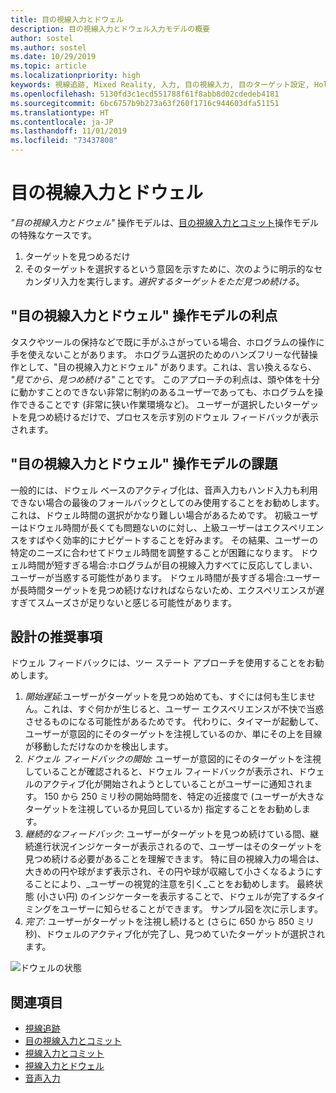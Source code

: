 ```yaml
---
title: 目の視線入力とドウェル
description: 目の視線入力とドウェル入力モデルの概要
author: sostel
ms.author: sostel
ms.date: 10/29/2019
ms.topic: article
ms.localizationpriority: high
keywords: 視線追跡, Mixed Reality, 入力, 目の視線入力, 目のターゲット設定, HoloLens 2, 視線に基づく選択, ドウェル
ms.openlocfilehash: 5130fd3c1ecd551788f61f8abb8d02cdedeb4181
ms.sourcegitcommit: 6bc6757b9b273a63f260f1716c944603dfa51151
ms.translationtype: HT
ms.contentlocale: ja-JP
ms.lasthandoff: 11/01/2019
ms.locfileid: "73437808"
---
```

# <a name="eye-gaze-and-dwell"></a>目の視線入力とドウェル

_"目の視線入力とドウェル"_ 操作モデルは、[目の視線入力とコミット](gaze-and-commit.md)操作モデルの特殊なケースです。
1. ターゲットを見つめるだけ 
2. そのターゲットを選択するという意図を示すために、次のように明示的なセカンダリ入力を実行します。_選択するターゲットをただ見つめ続ける_。

## <a name="advantages-of-the-eye-gaze-and-dwell-interaction-model"></a>"目の視線入力とドウェル" 操作モデルの利点 
タスクやツールの保持などで既に手がふさがっている場合、ホログラムの操作に手を使えないことがあります。
ホログラム選択のためのハンズフリーな代替操作として、"目の視線入力とドウェル" があります。これは、言い換えるなら、 _"見てから、見つめ続ける"_ ことです。 このアプローチの利点は、頭や体を十分に動かすことのできない非常に制約のあるユーザーであっても、ホログラムを操作できることです (非常に狭い作業環境など)。
ユーザーが選択したいターゲットを見つめ続けるだけで、プロセスを示す別のドウェル フィードバックが表示されます。


## <a name="challenges-of-the-eye-gaze-and-dwell-interaction-model"></a>"目の視線入力とドウェル" 操作モデルの課題
一般的には、ドウェル ベースのアクティブ化は、音声入力もハンド入力も利用できない場合の最後のフォールバックとしてのみ使用することをお勧めします。 これは、ドウェル時間の選択がかなり難しい場合があるためです。 初級ユーザーはドウェル時間が長くても問題ないのに対し、上級ユーザーはエクスペリエンスをすばやく効率的にナビゲートすることを好みます。 その結果、ユーザーの特定のニーズに合わせてドウェル時間を調整することが困難になります。
ドウェル時間が短すぎる場合:ホログラムが目の視線入力すべてに反応してしまい、ユーザーが当惑する可能性があります。 ドウェル時間が長すぎる場合:ユーザーが長時間ターゲットを見つめ続けなければならないため、エクスペリエンスが遅すぎてスムーズさが足りないと感じる可能性があります。

## <a name="design-recommendations"></a>設計の推奨事項
ドウェル フィードバックには、ツー ステート アプローチを使用することをお勧めします。
1. *開始遅延*:ユーザーがターゲットを見つめ始めても、すぐには何も生じません。これは、すぐ何かが生じると、ユーザー エクスペリエンスが不快で当惑させるものになる可能性があるためです。 代わりに、タイマーが起動して、ユーザーが意図的にそのターゲットを注視しているのか、単にその上を目線が移動しただけなのかを検出します。
2. *ドウェル フィードバックの開始:* ユーザーが意図的にそのターゲットを注視していることが確認されると、ドウェル フィードバックが表示され、ドウェルのアクティブ化が開始されようとしていることがユーザーに通知されます。 150 から 250 ミリ秒の開始時間を、特定の近接度で (ユーザーが大きなターゲットを注視しているか見回しているか) 指定することをお勧めします。  
3. *継続的なフィードバック:* ユーザーがターゲットを見つめ続けている間、継続進行状況インジケーターが表示されるので、ユーザーはそのターゲットを見つめ続ける必要があることを理解できます。 特に目の視線入力の場合は、大きめの円や球がまず表示され、その円や球が収縮して小さくなるようにすることにより、_ユーザーの視覚的注意を引く_ことをお勧めします。 最終状態 (小さい円) のインジケーターを表示することで、ドウェルが完了するタイミングをユーザーに知らせることができます。 サンプル図を次に示します。 
4. *完了:* ユーザーがターゲットを注視し続けると (さらに 650 から 850 ミリ秒)、ドウェルのアクティブ化が完了し、見つめていたターゲットが選択されます。

![ドウェルの状態](images/eyes_dwellstate_recommendation.png)<br>

## <a name="see-also"></a>関連項目
* [視線追跡](eye-tracking.md)
* [目の視線入力とコミット](gaze-and-commit-eyes.md)
* [視線入力とコミット](gaze-and-commit.md)
* [視線入力とドウェル](gaze-and-dwell.md)
* [音声入力](voice-design.md)
